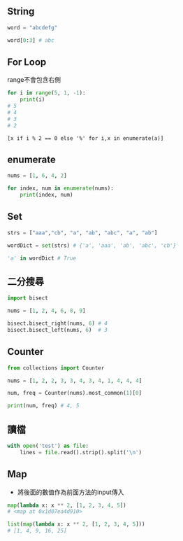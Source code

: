 ## String

```py
word = "abcdefg"

word[0:3] # abc
```

## For Loop

range不會包含右側

```py
for i in range(5, 1, -1):
    print(i)
# 5
# 4
# 3
# 2
```

```
[x if i % 2 == 0 else '%' for i,x in enumerate(a)]
```
## enumerate

```py
nums = [1, 6, 4, 2]

for index, num in enumerate(nums):
    print(index, num)
```

## Set
```py
strs = ["aaa","cb", "a", "ab", "abc", "a", "ab"]

wordDict = set(strs) # {'a', 'aaa', 'ab', 'abc', 'cb'}

'a' in wordDict # True
```


## 二分搜尋
```py
import bisect

nums = [1, 2, 4, 6, 8, 9]

bisect.bisect_right(nums, 6) # 4
bisect.bisect_left(nums, 6)  # 3
```

## Counter 
```py
from collections import Counter

nums = [1, 2, 2, 3, 3, 4, 3, 4, 1, 4, 4, 4]

num, freq = Counter(nums).most_common(1)[0]

print(num, freq) # 4, 5
```

## 讀檔
```python
with open('test') as file:
    lines = file.read().strip().split('\n')
```

## Map
* 將後面的數值作為前面方法的input傳入
```python
map(lambda x: x ** 2, [1, 2, 3, 4, 5]) 
# <map at 0x1d07ea4d910>

list(map(lambda x: x ** 2, [1, 2, 3, 4, 5]))
# [1, 4, 9, 16, 25]
```